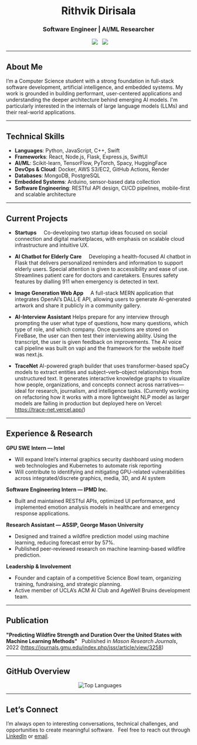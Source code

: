 <h1 align="center">Rithvik Dirisala</h1>
<h3 align="center">Software Engineer | AI/ML Researcher</h3>

<p align="center">
  <a href="https://www.linkedin.com/in/rithvik-dirisala" target="_blank"><img src="https://img.shields.io/badge/LinkedIn-0077B5?style=flat&logo=linkedin&logoColor=white"/></a>
  <a href="mailto:rithvik.md5@gmail.com"><img src="https://img.shields.io/badge/Email-D14836?style=flat&logo=gmail&logoColor=white"/></a>
</p>

---

## About Me

I’m a Computer Science student with a strong foundation in full-stack software development, artificial intelligence, and embedded systems. My work is grounded in building performant, user-centered applications and understanding the deeper architecture behind emerging AI models. I'm particularly interested in the internals of large language models (LLMs) and their real-world applications.

---

## Technical Skills

- **Languages**: Python, JavaScript, C++, Swift  
- **Frameworks**: React, Node.js, Flask, Express.js, SwiftUI  
- **AI/ML**: Scikit-learn, TensorFlow, PyTorch, Spacy, HuggingFace
- **DevOps & Cloud**: Docker, AWS S3/EC2, GitHub Actions, Render  
- **Databases**: MongoDB, PostgreSQL  
- **Embedded Systems**: Arduino, sensor-based data collection  
- **Software Engineering**: RESTful API design, CI/CD pipelines, mobile-first and scalable architecture

---

## Current Projects

- **Startups**  
  Co-developing two startup ideas focused on social connection and digital marketplaces, with emphasis on scalable cloud infrastructure and intuitive UX.

- **AI Chatbot for Elderly Care**  
  Developing a health-focused AI chatbot in Flask that delivers personalized reminders and information to support elderly users. Special attention is given to accessibility and ease of use. Streamlines patient care for doctors and caretakers. Ensures safety features by dialling 911 when emergency is detected in text.

- **Image Generation Web App**  
  A full-stack MERN application that integrates OpenAI’s DALL·E API, allowing users to generate AI-generated artwork and share it
publicly in a community gallery.

- **AI-Interview Assistant**
  Helps prepare for any interview through prompting the user what type of questions, how many questions, which type of role, and which company. Once questions are stored on FireBase, the user can then test their interviewing ability. Using the transcript, the user is given feedback on improvements. The AI voice call pipeline was built on vapi and the framework for the website itself was next.js.

- **TraceNet**
  AI-powered graph builder that uses transformer-based spaCy models to extract entities and subject–verb–object relationships from
unstructured text. It generates interactive knowledge graphs to visualize how people, organizations, and concepts connect across
narratives—ideal for research, journalism, and intelligence tasks. (Currently working on refactoring how it works with a more
lightweight NLP model as larger models are failing in production but deployed here on Vercel: https://trace-net.vercel.app/)
---

## Experience & Research

**GPU SWE Intern — Intel**  
- Will expand Intel’s internal graphics security dashboard using modern web technologies and Kubernetes to automate risk reporting
- Will contribute to identifying and mitigating GPU-related vulnerabilities across integrated/discrete graphics, media, 3D, and AI system

**Software Engineering Intern — IPMD Inc.**  
- Built and maintained RESTful APIs, optimized UI performance, and implemented emotion analysis models in healthcare and emergency response applications.

**Research Assistant — ASSIP, George Mason University**  
- Designed and trained a wildfire prediction model using machine learning, reducing forecast error by 57%.  
- Published peer-reviewed research on machine learning-based wildfire prediction.

**Leadership & Involvement**  
- Founder and captain of a competitive Science Bowl team, organizing training, fundraising, and strategic planning.  
- Active member of UCLA’s ACM AI Club and AgeWell Bruins development team.

---

## Publication

**"Predicting Wildfire Strength and Duration Over the United States with Machine Learning Methods"**  
Published in *Mason Research Journals*, 2022
(https://journals.gmu.edu/index.php/jssr/article/view/3258)

---

## GitHub Overview

<p align="center">
  <img src="https://github-readme-stats.vercel.app/api/top-langs/?username=rithvikdirisala18&layout=compact&theme=radical" alt="Top Languages" />
</p>

---

## Let’s Connect

I’m always open to interesting conversations, technical challenges, and opportunities to create meaningful software.  
Feel free to reach out through [LinkedIn](https://www.linkedin.com/in/rithvik-dirisala) or [email](mailto:rithvik.md5@@gmail.com).
